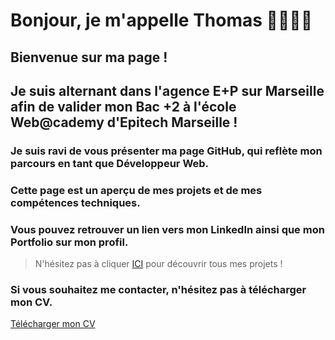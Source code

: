 # Bonjour, je m'appelle Thomas 👨🏼‍💻👋

## Bienvenue sur ma page !

## Je suis alternant dans l'agence E+P sur Marseille afin de valider mon Bac +2 à l'école Web@cademy d'Epitech Marseille !

### Je suis ravi de vous présenter ma page GitHub, qui reflète mon parcours en tant que Développeur Web. 

### Cette page est un aperçu de mes projets et de mes compétences techniques. 

### Vous pouvez retrouver un lien vers mon LinkedIn ainsi que mon Portfolio sur mon profil.

> N'hésitez pas à cliquer <a href="https://github.com/ThomasMaingre?tab=repositories">ICI</a> pour découvrir tous mes projets !

### Si vous souhaitez me contacter, n'hésitez pas à télécharger mon CV.

<a href="https://drive.google.com/file/d/1TN1I3G_kLCe7RC7aGT977iQiVmppmObO/view">Télécharger mon CV</a>

<!--
**ThomasMaingre/ThomasMaingre** is a ✨ _special_ ✨ repository because its `README.md` (this file) appears on your GitHub profile.

Here are some ideas to get you started:

- 🔭 I’m currently working on ...
- 🌱 I’m currently learning ...
- 👯 I’m looking to collaborate on ...
- 🤔 I’m looking for help with ...
- 💬 Ask me about ...
- 📫 How to reach me: ...
- 😄 Pronouns: ...
- ⚡ Fun fact: ...
-->
